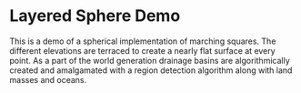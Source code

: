 # Layered Sphere Demo

 This is a demo of a spherical implementation of marching squares. The different elevations are terraced to create a nearly flat surface at every point. As a part of the world generation drainage basins are algorithmically created and amalgamated with a region detection algorithm along with land masses and oceans. 
